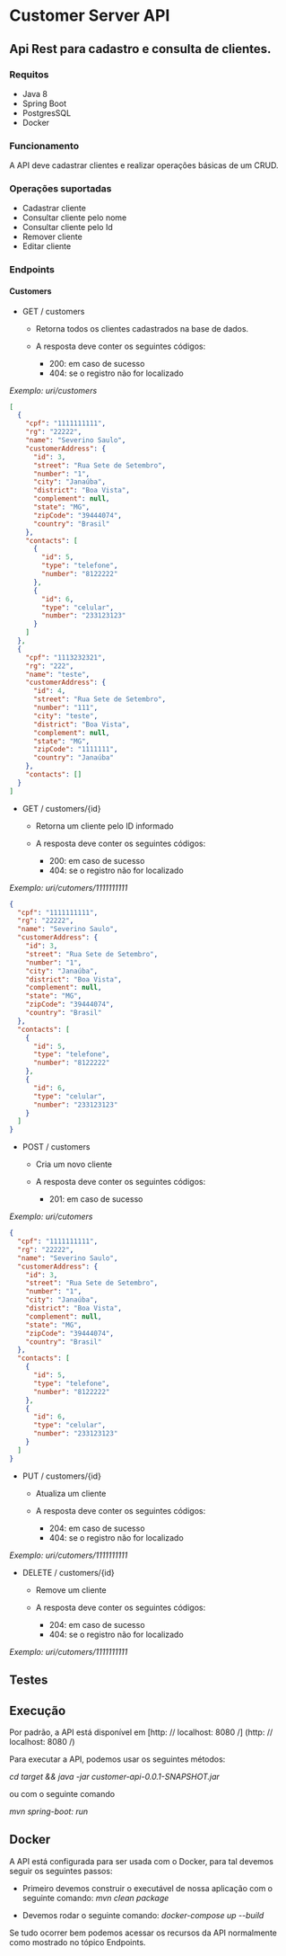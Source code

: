 # Customer Server API

## Api Rest para cadastro e consulta de clientes.

### Requitos

- Java 8
- Spring Boot
- PostgresSQL
- Docker

### Funcionamento

A API deve cadastrar clientes e realizar operações básicas de um CRUD.

### Operações suportadas

- Cadastrar cliente
- Consultar cliente pelo nome
- Consultar cliente pelo Id
- Remover cliente
- Editar cliente

### Endpoints

#### Customers

- GET / customers

  - Retorna todos os clientes cadastrados na base de dados.
  - A resposta deve conter os seguintes códigos:

    - 200: em caso de sucesso
    - 404: se o registro não for localizado

_Exemplo: uri/customers_

```json
[
  {
    "cpf": "1111111111",
    "rg": "22222",
    "name": "Severino Saulo",
    "customerAddress": {
      "id": 3,
      "street": "Rua Sete de Setembro",
      "number": "1",
      "city": "Janaúba",
      "district": "Boa Vista",
      "complement": null,
      "state": "MG",
      "zipCode": "39444074",
      "country": "Brasil"
    },
    "contacts": [
      {
        "id": 5,
        "type": "telefone",
        "number": "8122222"
      },
      {
        "id": 6,
        "type": "celular",
        "number": "233123123"
      }
    ]
  },
  {
    "cpf": "1113232321",
    "rg": "222",
    "name": "teste",
    "customerAddress": {
      "id": 4,
      "street": "Rua Sete de Setembro",
      "number": "111",
      "city": "teste",
      "district": "Boa Vista",
      "complement": null,
      "state": "MG",
      "zipCode": "1111111",
      "country": "Janaúba"
    },
    "contacts": []
  }
]
```

- GET / customers/{id}

  - Retorna um cliente pelo ID informado
  - A resposta deve conter os seguintes códigos:

    - 200: em caso de sucesso
    - 404: se o registro não for localizado

_Exemplo: uri/cutomers/1111111111_

```json
{
  "cpf": "1111111111",
  "rg": "22222",
  "name": "Severino Saulo",
  "customerAddress": {
    "id": 3,
    "street": "Rua Sete de Setembro",
    "number": "1",
    "city": "Janaúba",
    "district": "Boa Vista",
    "complement": null,
    "state": "MG",
    "zipCode": "39444074",
    "country": "Brasil"
  },
  "contacts": [
    {
      "id": 5,
      "type": "telefone",
      "number": "8122222"
    },
    {
      "id": 6,
      "type": "celular",
      "number": "233123123"
    }
  ]
}
```

- POST / customers

  - Cria um novo cliente
  - A resposta deve conter os seguintes códigos:

    - 201: em caso de sucesso

_Exemplo: uri/cutomers_

```json
{
  "cpf": "1111111111",
  "rg": "22222",
  "name": "Severino Saulo",
  "customerAddress": {
    "id": 3,
    "street": "Rua Sete de Setembro",
    "number": "1",
    "city": "Janaúba",
    "district": "Boa Vista",
    "complement": null,
    "state": "MG",
    "zipCode": "39444074",
    "country": "Brasil"
  },
  "contacts": [
    {
      "id": 5,
      "type": "telefone",
      "number": "8122222"
    },
    {
      "id": 6,
      "type": "celular",
      "number": "233123123"
    }
  ]
}
```

- PUT / customers/{id}

  - Atualiza um cliente
  - A resposta deve conter os seguintes códigos:

    - 204: em caso de sucesso
    - 404: se o registro não for localizado

_Exemplo: uri/cutomers/1111111111_

* DELETE / customers/{id}
  * Remove um cliente
  * A resposta deve conter os seguintes códigos:

    * 204: em caso de sucesso
    * 404: se o registro não for localizado

_Exemplo: uri/cutomers/1111111111_


## Testes

## Execução

Por padrão, a API está disponível em [http: // localhost: 8080 /] (http: // localhost: 8080 /)

Para executar a API, podemos usar os seguintes métodos:

_cd target && java -jar customer-api-0.0.1-SNAPSHOT.jar_

ou com o seguinte comando

_mvn spring-boot: run_

## Docker

A API está configurada para ser usada com o Docker, para tal devemos seguir os seguintes passos:

* Primeiro devemos construir o executável de nossa aplicação com o seguinte comando: _mvn clean package_

* Devemos rodar o seguinte comando: _docker-compose up --build_

Se tudo ocorrer bem podemos acessar os recursos da API normalmente como mostrado no tópico Endpoints.
```
